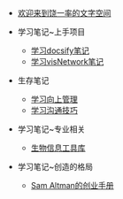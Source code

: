- [欢迎来到饶一率的文字空间]()
- 学习笔记~上手项目
    - [学习docsify笔记](study_note/docsify.md)
    - [学习visNetwork笔记](study_note/visNetwork.md)

- 生存笔记
    - [学习向上管理](survive_note/up.md)
    - [学习沟通技巧](survive_note/connect.md)
- 学习笔记~专业相关
    - [生物信息工具库](study_note/bio.md)

- 学习笔记~创造的格局
    - [Sam Altman的创业手册](create_note/SamAltman1.md)
